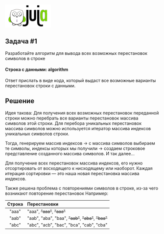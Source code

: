 [![JuJa](logo-juja.png)](https://juja.com.ua)

## Задача #1

Разработайте алгоритм для вывода всех возможных перестановок
символов в строке

#### Строка с данными: algorithm

Ответ прислать в виде кода, который выдаст все возможные варианты
перестановок строки с данными.


## Решение

Идея такова: 
Для получения всех возможных перестановок переданной строки можно 
перебрать все варианты перестановок массива символов этой строки. 
Для перебора уникальных перестановок массива символов можно
используется итератор массива индексов уникальных символов строки.

Тогда, генерируем массив индексов -> с массива символов выбираем 
те символы, индексы которых мы получили -> создаем строковое 
представление созданного массива символов. И так далее...

Для получение всех перестановок массива индексов, его нужно 
отсортировать от восходящего к нисходящему или наоборот. 
Каждая итерация сортировки — это наша новая перестановка 
массива индексов.

Также решена проблема с повторениями символов в строке,
из-за чего возникают повторение перестановок
Например:

|  Строка  | Перестановки |
|:--------:|:-------------|
|  "aaa"   | "aaa", ~~"aaa"~~, ~~"aaa"~~ |
|  "aab"   | "aab", "aba", "baa", ~~"aab"~~, ~~"aba"~~, ~~"baa"~~ |
|  "abc"   | "abc", "acb", "bac", "bca", "cab", "cba" |
